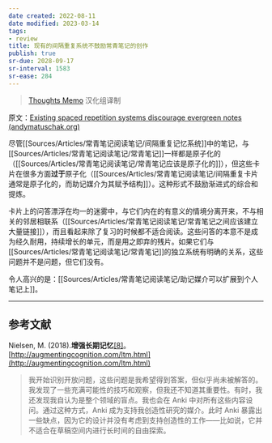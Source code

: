```yaml
---
date created: 2022-08-11
date modified: 2023-03-14
tags:
- review
title: 现有的间隔重复系统不鼓励常青笔记的创作
publish: true
sr-due: 2028-09-17
sr-interval: 1583
sr-ease: 284
---
```



> [Thoughts Memo](https://paratranz.cn/projects/3131) 汉化组译制

原文：[Existing spaced repetition systems discourage evergreen notes (andymatuschak.org)](https://notes.andymatuschak.org/zZuqUv3XNEFsimMmHszLF87Pr5vTraLjL5Y)

尽管[[Sources/Articles/常青笔记阅读笔记/间隔重复记忆系统]]中的笔记，与[[Sources/Articles/常青笔记阅读笔记/常青笔记]]一样都是原子化的（[[Sources/Articles/常青笔记阅读笔记/常青笔记应该是原子化的]]），但这些卡片在很多方面**过于**原子化（[[Sources/Articles/常青笔记阅读笔记/间隔重复卡片通常是原子化的，而助记媒介为其赋予结构]]）。这种形式不鼓励渐进式的综合和提炼。

卡片上的问答漂浮在均一的迷雾中，与它们内在的有意义的情境分离开来，不与相关的邻居相联系（[[Sources/Articles/常青笔记阅读笔记/常青笔记之间应该建立大量链接]]），而且看起来除了复习的时候都不适合阅读。这些问答的本意不是成为经久耐用，持续增长的单元，而是用之即弃的残片。如果它们与[[Sources/Articles/常青笔记阅读笔记/常青笔记]]的独立系统有明确的关系，这些问题并不是问题，但它们没有。

令人高兴的是：[[Sources/Articles/常青笔记阅读笔记/助记媒介可以扩展到个人笔记上]]。

___

## 参考文献

Nielsen, M. (2018).**增强长期记忆**[\[8\]](https://zhuanlan.zhihu.com/p/470682027#ref_8)。[http://augmentingcognition.com/ltm.html](http://augmentingcognition.com/ltm.html)

> 我开始识别开放问题，这些问题是我希望得到答案，但似乎尚未被解答的。我发现了一些充满可能性的技巧和观察，但我还不知道其重要性。有时，我还发现我自认为是整个领域的盲点。我也会在 Anki 中对所有这些内容设问。通过这种方式，Anki 成为支持我创造性研究的媒介。此时 Anki 暴露出一些缺点，因为它的设计并没有考虑到支持创造性的工作——比如说，它并不适合在草稿空间内进行长时间的自由探索。